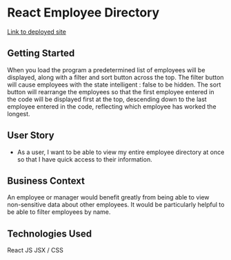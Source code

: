 # React Employee Directory

[Link to deployed site](https://calebvincent.github.io/react-employee-directory-v3/)

## Getting Started

When you load the program a predetermined list of employees will be displayed, along with a filter and sort button across the top. The filter button will cause employees with the state intelligent : false to be hidden. The sort button will rearrange the employees so that the first employee entered in the code will be displayed first at the top, descending down to the last employee entered in the code, reflecting which employee has worked the longest.

## User Story

* As a user, I want to be able to view my entire employee directory at once so that I have quick access to their information.

## Business Context

An employee or manager would benefit greatly from being able to view non-sensitive data about other employees. It would be particularly helpful to be able to filter employees by name.

## Technologies Used

React JS
JSX / CSS
